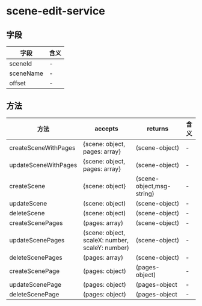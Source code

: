 # scene-edit-service

## 字段
字段|含义
---|---
sceneId|-
sceneName|-
offset|-

## 方法
方法|accepts|returns|含义
---|---|---|---
createSceneWithPages|{scene: object, pages: array} |(scene-object)|-
updateSceneWithPages|{scene: object, pages: array} |(scene-object)|-
createScene|{scene: object} |(scene-object,msg-string)|-
updateScene|(scene: object) |(scene-object)|-
deleteScene|(scene: object) |(scene-object)|-
createScenePages|(pages: array) |(scene-object)|-
updateScenePages|(scene: object, scaleX: number, scaleY: number) |(scene-object)|-
deleteScenePages|(pages: array) |(scene-object)|-
createScenePage|(pages: object) |(pages-object)|-
updateScenePage|(pages: object) |(pages-object|-
deleteScenePage|(pages: object) |(pages-object|-
